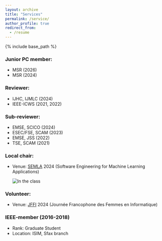 ```yaml
---
layout: archive
title: "Services"
permalink: /service/
author_profile: true
redirect_from:
  - /resume
---
```


{% include base_path %}
### Junior PC member:
  - MSR (2026)
  - MSR (2024)
    
### Reviewer:
  - IJHC, IJMLC (2024)
  - IEEE-ICWS (2021, 2022)
    
### Sub-reviewer:
  - EMSE, SCICO (2024)
  - ESEC/FSE, SCAM (2023)
  - EMSE, JSS (2022)
  - TSE, SCAM (2021)
  
### Local chair:
   - Venue: [SEMLA](https://semla.polymtl.ca/) 2024 (Software Engineering for Machine Learning Applications)
  
     ![In the class](../images/semla24.png)
   
### Volunteer:
   - Venue: [JFFI](https://jffi.ca/) 2024 (Journée Francophone des Femmes en Informatique)

### IEEE-member (2016-2018)
   - Rank: Graduate Student
   - Location: ISIM, Sfax branch
     
  

  
